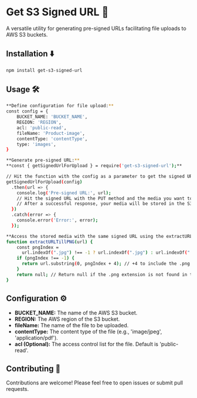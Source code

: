 # Get S3 Signed URL 🚀

A versatile utility for generating pre-signed URLs facilitating file uploads to AWS S3 buckets.

## Installation ⬇️

```bash
npm install get-s3-signed-url
```

## Usage 🛠️
```bash
**Define configuration for file upload:**
const config = {
    BUCKET_NAME: 'BUCKET_NAME',
    REGION: 'REGION',
    acl: 'public-read',
    fileName: 'Product-image',
    contentType: 'contentType',
    type: 'images',
}

**Generate pre-signed URL:**
**const { getSignedUrlForUpload } = require('get-s3-signed-url');**

// Hit the function with the config as a parameter to get the signed URL
getSignedUrlForUpload(config)
  .then(url => {
    console.log('Pre-signed URL:', url);
    // Hit the signed URL with the PUT method and the media you want to upload
    // After a successful response, your media will be stored in the S3 bucket
  })
  .catch(error => {
    console.error('Error:', error);
  });

**Access the stored media with the same signed URL using the extractURLTillPNG function:**
function extractURLTillPNG(url) {
    const pngIndex =
      url.indexOf(".jpg") !== -1 ? url.indexOf(".jpg") : url.indexOf(".png");
    if (pngIndex !== -1) {
      return url.substring(0, pngIndex + 4); // +4 to include the .png extension
    }
    return null; // Return null if the .png extension is not found in the URL
}
```
## Configuration ⚙️
- **BUCKET_NAME:** The name of the AWS S3 bucket.
- **REGION:** The AWS region of the S3 bucket.
- **fileName:** The name of the file to be uploaded.
- **contentType:** The content type of the file (e.g., 'image/jpeg', 'application/pdf').
- **acl (Optional):** The access control list for the file. Default is 'public-read'.


## Contributing 🤝
Contributions are welcome! Please feel free to open issues or submit pull requests.
